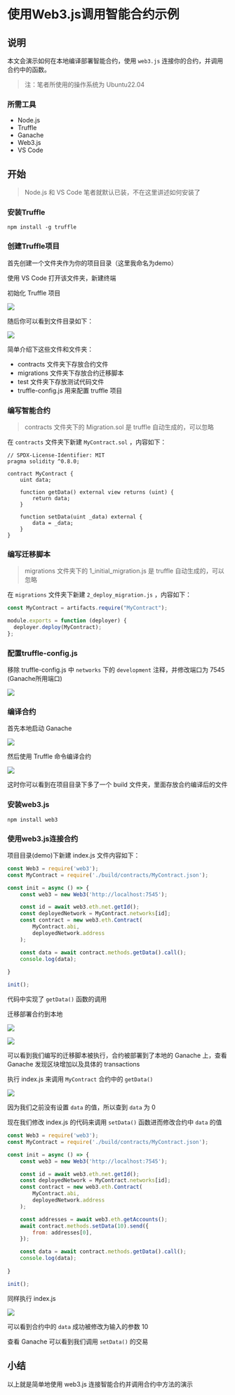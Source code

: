 # 使用Web3.js调用智能合约示例

## 说明

本文会演示如何在本地编译部署智能合约，使用 `web3.js` 连接你的合约，并调用合约中的函数。

> 注：笔者所使用的操作系统为 Ubuntu22.04 

### 所需工具

- Node.js
- Truffle
- Ganache
- Web3.js
- VS Code

## 开始

> Node.js 和 VS Code 笔者就默认已装，不在这里讲述如何安装了

### 安装Truffle

```shell
npm install -g truffle
```

### 创建Truffle项目

首先创建一个文件夹作为你的项目目录（这里我命名为demo）

使用 VS Code 打开该文件夹，新建终端

初始化 Truffle 项目

![](IMG/Truffle-init.png)

随后你可以看到文件目录如下：

![](IMG/Directory-Structure.png)

简单介绍下这些文件和文件夹：

- contracts 文件夹下存放合约文件
- migrations 文件夹下存放合约迁移脚本
- test 文件夹下存放测试代码文件
- truffle-config.js 用来配置 truffle 项目

### 编写智能合约

> contracts 文件夹下的 Migration.sol 是 truffle 自动生成的，可以忽略

在 `contracts` 文件夹下新建 `MyContract.sol` ，内容如下：

```solidity
// SPDX-License-Identifier: MIT
pragma solidity ^0.8.0;

contract MyContract {
    uint data;

    function getData() external view returns (uint) {
        return data;
    }

    function setData(uint _data) external {
        data = _data;
    }
}
```

### 编写迁移脚本

> migrations 文件夹下的 1_initial_migration.js 是 truffle 自动生成的，可以忽略

在 `migrations` 文件夹下新建 `2_deploy_migration.js` ，内容如下：

```js
const MyContract = artifacts.require("MyContract");

module.exports = function (deployer) {
  deployer.deploy(MyContract);
};
```

### 配置truffle-config.js

移除 truffle-config.js 中 `networks` 下的 `development` 注释，并修改端口为 7545 (Ganache所用端口)

![](IMG/network-config.png)

### 编译合约

首先本地启动 Ganache

![](IMG/Ganache.png)

然后使用 Truffle 命令编译合约

![](IMG/Truffle-compile.png)

这时你可以看到在项目目录下多了一个 build 文件夹，里面存放合约编译后的文件

### 安装web3.js

```shell
npm install web3
```

### 使用web3.js连接合约

项目目录(demo)下新建 index.js 文件内容如下：

```js
const Web3 = require('web3');
const MyContract = require('./build/contracts/MyContract.json');

const init = async () => {
    const web3 = new Web3('http://localhost:7545');

    const id = await web3.eth.net.getId();
    const deployedNetwork = MyContract.networks[id];
    const contract = new web3.eth.Contract(
        MyContract.abi,
        deployedNetwork.address
    );

    const data = await contract.methods.getData().call();
    console.log(data);
    
}

init();
```

代码中实现了 `getData()` 函数的调用

迁移部署合约到本地

![](IMG/Truffle-migrate_1.png)

![](IMG/Truffle-migrate_2.png)

可以看到我们编写的迁移脚本被执行，合约被部署到了本地的 Ganache 上，查看 Ganache 发现区块增加以及具体的 transactions

执行 index.js 来调用 `MyContract` 合约中的 `getData()` 

![](IMG/node_1.png)

因为我们之前没有设置 `data` 的值，所以查到 `data` 为 0

现在我们修改 index.js 的代码来调用 `setData()` 函数进而修改合约中 `data` 的值

```js
const Web3 = require('web3');
const MyContract = require('./build/contracts/MyContract.json');

const init = async () => {
    const web3 = new Web3('http://localhost:7545');

    const id = await web3.eth.net.getId();
    const deployedNetwork = MyContract.networks[id];
    const contract = new web3.eth.Contract(
        MyContract.abi,
        deployedNetwork.address
    );

    const addresses = await web3.eth.getAccounts();
    await contract.methods.setData(10).send({
        from: addresses[0],
    });

    const data = await contract.methods.getData().call();
    console.log(data);
    
}

init();
```

同样执行 index.js

![](IMG/node_2.png)

可以看到合约中的 `data` 成功被修改为输入的参数 10

查看 Ganache 可以看到我们调用 `setData()` 的交易

## 小结

以上就是简单地使用 web3.js 连接智能合约并调用合约中方法的演示